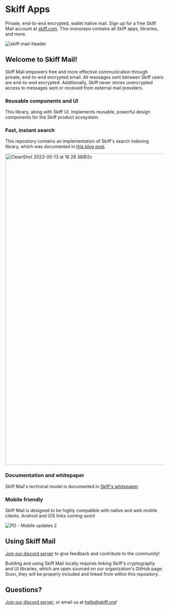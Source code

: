 # Skiff Apps
Private, end-to-end encrypted, wallet native mail. Sign up for a free Skiff Mail account at [skiff.com](https://skiff.com). This monorepo contains all Skiff apps, libraries, and more.

![skiff-mail-header](https://github.com/skiff-org/skiff-mail/assets/3527315/9b8b7ee9-9daa-4e4c-b6bc-9a869d574757)

## Welcome to Skiff Mail!

Skiff Mail empowers free and more effective communication through private, end-to-end encrypted email. All messages sent between Skiff users are end-to-end encrypted. Additionally, Skiff never stores unencrypted access to messages sent or received from external mail providers.

### Reusable components and UI
This library, along with Skiff UI, implements reusable, powerful design components for the Skiff product ecosystem.

### Fast, instant search
This repository contains an implementation of Skiff's search indexing library, which was documented in [this blog post](https://skiff.com/blog/private-search).

<img width="988" alt="CleanShot 2023-05-13 at 16 28 38@2x" src="https://github.com/skiff-org/skiff-mail/assets/3527315/c310497c-8e68-44d0-9e81-fe7b7855532c">

### Documentation and whitepaper
Skiff Mail's technical model is documented in [Skiff's whitepaper](https://skiff.com/whitepaper).

### Mobile friendly
Skiff Mail is designed to be highly compatible with native and web mobile clients. Android and iOS links coming soon!

![PD - Mobile updates 2](https://github.com/skiff-org/skiff-mail/assets/3527315/bbddbd84-99ac-4543-897f-483af4158ec3)


## Using Skiff Mail

[Join our discord server](https://discord.com/invite/skiff) to give feedback and contribute to the community!

Building and using Skiff Mail locally requires linking Skiff's cryptography and UI libraries, which are open sourced on our organization's GitHub page. Soon, they will be properly included and linked from within this repository.

## Questions?

[Join our discord server](https://discord.com/invite/skiff), or email us at hello@skiff.org!
